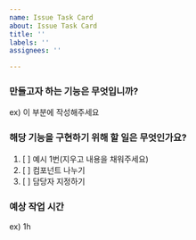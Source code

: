 ```yaml
---
name: Issue Task Card
about: Issue Task Card
title: ''
labels: ''
assignees: ''

---
```


### 만들고자 하는 기능은 무엇입니까?
ex) 이 부분에 작성해주세요

### 해당 기능을 구현하기 위해 할 일은 무엇인가요?
1. [ ] 예시 1번(지우고 내용을 채워주세요)
2. [ ] 컴포넌트 나누기
3. [ ] 담당자 지정하기

### 예상 작업 시간
ex) 1h
